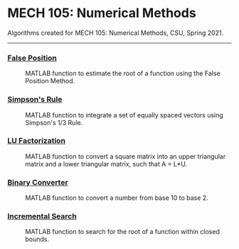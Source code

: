 # MECH 105: Numerical Methods
Algorithms created for MECH 105: Numerical Methods, CSU, Spring 2021.

***

### [False Position](github.com/katie-plese/MECH-105)
<dl>
<dd>MATLAB function to estimate the root of a function using the False Position Method.</dd>
</dl>

### [Simpson's Rule](github.com/katie-plese/MECH-105)
<dl>
<dd>MATLAB function to integrate a set of equally spaced vectors using Simpson's 1/3 Rule.</dd>
</dl>

### [LU Factorization](github.com/katie-plese/MECH-105)
<dl>
<dd>MATLAB function to convert a square matrix into an upper triangular matrix and a lower triangular matrix, such that A = L*U.</dd>
</dl>

### [Binary Converter](https://github.com/katie-plese/MECH-105/tree/main/Binary%20Converter)
<dl>
<dd>MATLAB function to convert a number from base 10 to base 2.</dd>
</dl>

### [Incremental Search](github.com/katie-plese/MECH-105)
<dl>
<dd>MATLAB function to search for the root of a function within closed bounds.</dd>
</dl>
